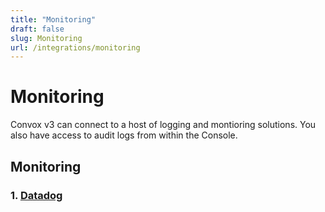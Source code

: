 ```yaml
---
title: "Monitoring"
draft: false
slug: Monitoring
url: /integrations/monitoring
---
```

# Monitoring

Convox v3 can connect to a host of logging and montioring solutions. You also have access to audit logs from within the Console. 

## Monitoring 

### 1. [Datadog](/integrations/monitoring/datadog)
